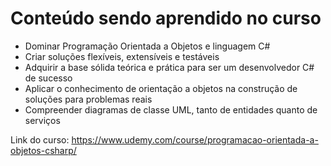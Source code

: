 # Conteúdo sendo aprendido no curso



- Dominar Programação Orientada a Objetos e linguagem C#
- Criar soluções flexíveis, extensíveis e testáveis
- Adquirir a base sólida teórica e prática para ser um desenvolvedor C# de sucesso
- Aplicar o conhecimento de orientação a objetos na construção de soluções para problemas reais
- Compreender diagramas de classe UML, tanto de entidades quanto de serviços

Link do curso: https://www.udemy.com/course/programacao-orientada-a-objetos-csharp/
